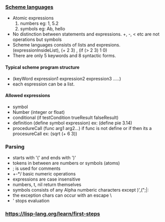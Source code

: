 
### [Scheme languages](http://norvig.com/lispy.html)
* Atomic expressions 
    1) numbers eg: 1, 5.2
    2) symbols eg: Ab, hello
* No distinction between statements and expressions. +, -, < etc are not operations but symbols
* Scheme languages consists of lists and expresions. (expressionInsideList), (+ 2 3) , (if (> 2 3) 1 0)
* There are only 5 keywords and 8 syntactic forms.

#### Typical scheme program structure
* (keyWord expression1 expression2 expression3 .....)
* each espression can be a list.

#### Allowed expressions
* symbol
* Number (integer or float)
* conditional (if testCondition trueResult falseResult)
* definition (define symbol expression) ex: (define pie 3.14)
* procedureCall (func arg1 arg2...) if func is not define or if then its a procesureCall ex: (sqrt (+ 6 3))

### Parsing
* starts with '(' and ends with ')'
* tokens in between are numbers or symbols (atoms)
* ; is used for comments
* +-*/ basic numeric operations
* expressions are case insensitive
* numbers, t, nil return themselves
* symbols consists of any Alpha numberic characters except )',(";|:
* the exception chars can occur with an escape \
* ' stops evaluation


### https://lisp-lang.org/learn/first-steps
